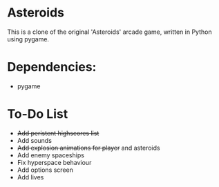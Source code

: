 # Asteroids

This is a clone of the original 'Asteroids' arcade game, written in Python using pygame.

# Dependencies: 
- pygame

# To-Do List
- ~~Add peristent highscores list~~
- Add sounds
- ~~Add explosion animations for player~~ and asteroids
- Add enemy spaceships
- Fix hyperspace behaviour
- Add options screen
- Add lives
